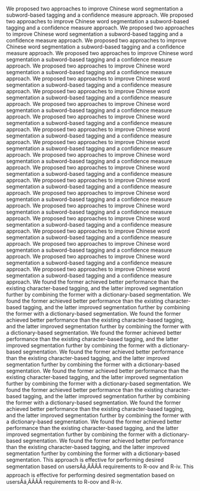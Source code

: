 We proposed two approaches to improve Chinese word segmentation a subword-based tagging and a confidence measure approach.
We proposed two approaches to improve Chinese word segmentation a subword-based tagging and a confidence measure approach.
We proposed two approaches to improve Chinese word segmentation a subword-based tagging and a confidence measure approach.
We proposed two approaches to improve Chinese word segmentation a subword-based tagging and a confidence measure approach.
We proposed two approaches to improve Chinese word segmentation a subword-based tagging and a confidence measure approach.
We proposed two approaches to improve Chinese word segmentation a subword-based tagging and a confidence measure approach.
We proposed two approaches to improve Chinese word segmentation a subword-based tagging and a confidence measure approach.
We proposed two approaches to improve Chinese word segmentation a subword-based tagging and a confidence measure approach.
We proposed two approaches to improve Chinese word segmentation a subword-based tagging and a confidence measure approach.
We proposed two approaches to improve Chinese word segmentation a subword-based tagging and a confidence measure approach.
We proposed two approaches to improve Chinese word segmentation a subword-based tagging and a confidence measure approach.
We proposed two approaches to improve Chinese word segmentation a subword-based tagging and a confidence measure approach.
We proposed two approaches to improve Chinese word segmentation a subword-based tagging and a confidence measure approach.
We proposed two approaches to improve Chinese word segmentation a subword-based tagging and a confidence measure approach.
We proposed two approaches to improve Chinese word segmentation a subword-based tagging and a confidence measure approach.
We proposed two approaches to improve Chinese word segmentation a subword-based tagging and a confidence measure approach.
We proposed two approaches to improve Chinese word segmentation a subword-based tagging and a confidence measure approach.
We proposed two approaches to improve Chinese word segmentation a subword-based tagging and a confidence measure approach.
We proposed two approaches to improve Chinese word segmentation a subword-based tagging and a confidence measure approach.
We proposed two approaches to improve Chinese word segmentation a subword-based tagging and a confidence measure approach.
We proposed two approaches to improve Chinese word segmentation a subword-based tagging and a confidence measure approach.
We proposed two approaches to improve Chinese word segmentation a subword-based tagging and a confidence measure approach.
We found the former achieved better performance than the existing character-based tagging, and the latter improved segmentation further by combining the former with a dictionary-based segmentation.
We found the former achieved better performance than the existing character-based tagging, and the latter improved segmentation further by combining the former with a dictionary-based segmentation.
We found the former achieved better performance than the existing character-based tagging, and the latter improved segmentation further by combining the former with a dictionary-based segmentation.
We found the former achieved better performance than the existing character-based tagging, and the latter improved segmentation further by combining the former with a dictionary-based segmentation.
We found the former achieved better performance than the existing character-based tagging, and the latter improved segmentation further by combining the former with a dictionary-based segmentation.
We found the former achieved better performance than the existing character-based tagging, and the latter improved segmentation further by combining the former with a dictionary-based segmentation.
We found the former achieved better performance than the existing character-based tagging, and the latter improved segmentation further by combining the former with a dictionary-based segmentation.
We found the former achieved better performance than the existing character-based tagging, and the latter improved segmentation further by combining the former with a dictionary-based segmentation.
We found the former achieved better performance than the existing character-based tagging, and the latter improved segmentation further by combining the former with a dictionary-based segmentation.
We found the former achieved better performance than the existing character-based tagging, and the latter improved segmentation further by combining the former with a dictionary-based segmentation.
This approach is effective for performing desired segmentation based on usersÃá¸ÃÂÃÂ requirements to R-oov and R-iv.
This approach is effective for performing desired segmentation based on usersÃá¸ÃÂÃÂ requirements to R-oov and R-iv.